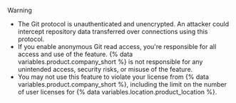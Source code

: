 > [!WARNING]
> * The Git protocol is unauthenticated and unencrypted. An attacker could intercept repository data transferred over connections using this protocol.
> * If you enable anonymous Git read access, you're responsible for all access and use of the feature. {% data variables.product.company_short %} is not responsible for any unintended access, security risks, or misuse of the feature.
> * You may not use this feature to violate your license from {% data variables.product.company_short %}, including the limit on the number of user licenses for {% data variables.location.product_location %}.
